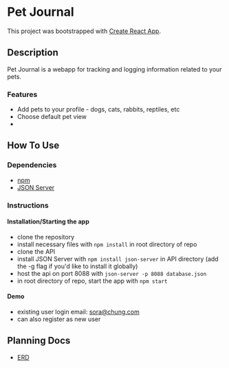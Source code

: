# Pet Journal

This project was bootstrapped with [Create React App](https://github.com/facebook/create-react-app).

## Description

Pet Journal is a webapp for tracking and logging information related to your pets.

### Features

* Add pets to your profile - dogs, cats, rabbits, reptiles, etc
* Choose default pet view
* 


## How To Use

### Dependencies
* [npm](https://docs.npmjs.com/downloading-and-installing-node-js-and-npm)
* [JSON Server](https://github.com/typicode/json-server)

### Instructions
#### Installation/Starting the app
* clone the repository
* install necessary files with `npm install` in root directory of repo
* clone the API
* install JSON Server with `npm install json-server` in API directory (add the -g flag if you'd like to install it globally)
* host the api on port 8088 with `json-server -p 8088 database.json`
* in root directory of repo, start the app with `npm start`

#### Demo
* existing user login email: sora@chung.com
* can also register as new user

## Planning Docs
* [ERD](https://dbdiagram.io/d/61e1fd3f4bca010ae98dbe93)
